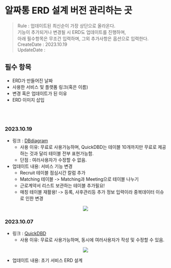 # 알짜통 ERD 설계 버전 관리하는 곳 

> Rule : 업데이트된 최신순이 가장 상단으로 올라온다.   
기능이 추가되거나 변경될 시 ERD도 업데이트를 진행하며,   
 아래 필수항목은 무조건 입력하며, 그외 추가사항은 옵션으로 입력한다.   
> CreateDate : 2023.10.19  
> UpdateDate :

## 필수 항목
- ERD가 만들어진 날짜 
- 사용한 서비스 및 플랫폼 링크(혹은 이름)
- 변경 혹은 업데이트가 된 이유    
- ERD 이미지 삽입

<br></br>

### 2023.10.19
- 링크 : [DBdiagram](https://dbdiagram.io/d/65211b4bffbf5169f038730c)
    - 사용 이유: 무료로 사용가능하며, QuickDBD는 테이블 10개까지만 무료로 제공하는 것과 달리 테이블 전부 표현가능함.
    - 단점 : 여러사용자가 수정할 수 없음.  
- 업데이트 내용: 서비스 기능 변경
  - Recruit 테이블 점심시간 칼럼 추가 
  - Matching 테이블 -> Matching과 Meeting으로  테이블 나누기
  - 근로계약서 리스트 보관하는 테이블 추가필요! 
  - 매칭 테이블 재활용! -> 등록, 사후관리등 추가 정보 입력이라 중복데이터 이슈로 인한 변경

<p align="center">
<img src="https://github.com/Alzzatong/Alzzatong-client/assets/104331549/746c63e2-a817-43f3-85be-b8bee2959a29">
</p>




### 2023.10.07
- 링크 : [QuickDBD](https://app.quickdatabasediagrams.com/#/user/87482/diagrams?page=1&pageSize=20&ownerId=87482&sortBy=schemaSourceId)
  - 사용 이유: 무료로 사용가능하며, 동시에 여러사용자가 작성 및 수정할 수 있음. 

<p align="center">
<img src="https://github.com/Alzzatong/Alzzatong-client/assets/104331549/6c9aacba-09db-4219-ba1a-8c997af738ac">
</p>

- 업데이트 내용: 초기 서비스 ERD 설계 


